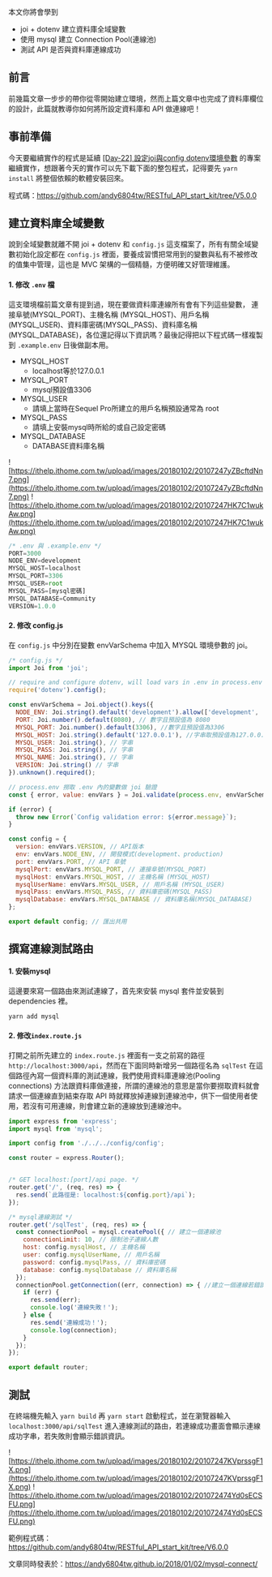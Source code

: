 本文你將會學到
- joi + dotenv  建立資料庫全域變數
- 使用 mysql 建立 Connection Pool(連線池) 
- 測試 API 是否與資料庫連線成功

## 前言
前幾篇文章一步步的帶你從零開始建立環境，然而上篇文章中也完成了資料庫欄位的設計，此篇就教導你如何將所設定資料庫和 API 做連線吧！

## 事前準備
今天要繼續實作的程式是延續 [[Day-22] 設定joi與config dotenv環境參數](https://ithelp.ithome.com.tw/articles/10195267) 的專案繼續實作，想跟著今天的實作可以先下載下面的整包程式，記得要先 `yarn install` 將整個依賴的軟體安裝回來。

程式碼：https://github.com/andy6804tw/RESTful_API_start_kit/tree/V5.0.0

## 建立資料庫全域變數
說到全域變數就離不開 joi + dotenv 和 `config.js` 這支檔案了，所有有關全域變數初始化設定都在 `config.js` 裡面，要養成習慣把常用到的變數與私有不被修改的值集中管理，這也是 MVC 架構的一個精髓，方便明確又好管理維護。

#### 1. 修改 `.env` 檔

這支環境檔前篇文章有提到過，現在要做資料庫連線所有會有下列這些變數， 連接阜號(MYSQL_PORT)、主機名稱 (MYSQL_HOST)、用戶名稱 (MYSQL_USER)、資料庫密碼(MYSQL_PASS)、資料庫名稱(MYSQL_DATABASE)，各位還記得以下資訊嗎？最後記得把以下程式碼一樣複製到 `.example.env` 日後做副本用。

- MYSQL_HOST
  - localhost等於127.0.0.1
- MYSQL_PORT
  - mysql預設值3306
- MYSQL_USER
  - 請填上當時在Sequel Pro所建立的用戶名稱預設通常為 root
- MYSQL_PASS
  - 請填上安裝mysql時所給的或自己設定密碼
- MYSQL_DATABASE
  - DATABASE資料庫名稱

![https://ithelp.ithome.com.tw/upload/images/20180102/20107247yZBcftdNn7.png](https://ithelp.ithome.com.tw/upload/images/20180102/20107247yZBcftdNn7.png)
![https://ithelp.ithome.com.tw/upload/images/20180102/20107247HK7C1wukAw.png](https://ithelp.ithome.com.tw/upload/images/20180102/20107247HK7C1wukAw.png)

```js
/* .env 與 .example.env */
PORT=3000
NODE_ENV=development
MYSQL_HOST=localhost 
MYSQL_PORT=3306  
MYSQL_USER=root 
MYSQL_PASS=[mysql密碼] 
MYSQL_DATABASE=Community 
VERSION=1.0.0
```

#### 2. 修改 config.js

在 `config.js` 中分別在變數 envVarSchema 中加入 MYSQL 環境參數的 joi。

```js
/* config.js */
import Joi from 'joi';

// require and configure dotenv, will load vars in .env in process.env
require('dotenv').config();

const envVarSchema = Joi.object().keys({
  NODE_ENV: Joi.string().default('development').allow(['development', 'production']), // 字串且預設值為development 並只允許兩種參數
  PORT: Joi.number().default(8080), // 數字且預設值為 8080
  MYSQL_PORT: Joi.number().default(3306), //數字且預設值為3306
  MYSQL_HOST: Joi.string().default('127.0.0.1'), //字串取預設值為127.0.0.1
  MYSQL_USER: Joi.string(), // 字串
  MYSQL_PASS: Joi.string(), // 字串
  MYSQL_NAME: Joi.string(), // 字串
  VERSION: Joi.string() // 字串
}).unknown().required();

// process.env 撈取 .env 內的變數做 joi 驗證
const { error, value: envVars } = Joi.validate(process.env, envVarSchema);

if (error) {
  throw new Error(`Config validation error: ${error.message}`);
}

const config = {
  version: envVars.VERSION, // API版本
  env: envVars.NODE_ENV, // 開發模式(development、production)
  port: envVars.PORT, // API 阜號
  mysqlPort: envVars.MYSQL_PORT, // 連接阜號(MYSQL_PORT)
  mysqlHost: envVars.MYSQL_HOST, // 主機名稱 (MYSQL_HOST)
  mysqlUserName: envVars.MYSQL_USER, // 用戶名稱 (MYSQL_USER)
  mysqlPass: envVars.MYSQL_PASS, // 資料庫密碼(MYSQL_PASS)
  mysqlDatabase: envVars.MYSQL_DATABASE // 資料庫名稱(MYSQL_DATABASE)
};

export default config; // 匯出共用
```

## 撰寫連線測試路由

#### 1. 安裝mysql

這邊要來寫一個路由來測試連線了，首先來安裝 mysql 套件並安裝到 dependencies 裡。

```bash
yarn add mysql
```

#### 2. 修改`index.route.js`

打開之前所先建立的 `index.route.js` 裡面有一支之前寫的路徑 `http://localhost:3000/api`，然而在下面同時新增另一個路徑名為 `sqlTest` 在這個路徑內寫一個資料庫的測試連線，我們使用資料庫連線池(Pooling connections) 方法跟資料庫做連接，所謂的連線池的意思是當你要撈取資料就會請求一個連線直到結束存取 API 時就釋放掉連線到連線池中，供下一個使用者使用，若沒有可用連線，則會建立新的連線放到連線池中。

```js
import express from 'express';
import mysql from 'mysql';

import config from './../../config/config';

const router = express.Router();


/* GET localhost:[port]/api page. */
router.get('/', (req, res) => {
  res.send(`此路徑是: localhost:${config.port}/api`);
});

/* mysql連線測試 */
router.get('/sqlTest', (req, res) => {
  const connectionPool = mysql.createPool({ // 建立一個連線池
    connectionLimit: 10, // 限制池子連線人數
    host: config.mysqlHost, // 主機名稱
    user: config.mysqlUserName, // 用戶名稱 
    password: config.mysqlPass, // 資料庫密碼
    database: config.mysqlDatabase // 資料庫名稱
  });
  connectionPool.getConnection((err, connection) => { //建立一個連線若錯誤回傳err
    if (err) {
      res.send(err);
      console.log('連線失敗！');
    } else {
      res.send('連線成功！');
      console.log(connection);
    }
  });
});

export default router;

```

## 測試
在終端機先輸入 `yarn build` 再 `yarn start` 啟動程式，並在瀏覽器輸入 `localhost:3000/api/sqlTest` 進入連線測試的路由，若連線成功畫面會顯示連線成功字串，若失敗則會顯示錯誤資訊。

![https://ithelp.ithome.com.tw/upload/images/20180102/20107247KVprssgF1X.png](https://ithelp.ithome.com.tw/upload/images/20180102/20107247KVprssgF1X.png)
![https://ithelp.ithome.com.tw/upload/images/20180102/201072474Yd0sECSFU.png](https://ithelp.ithome.com.tw/upload/images/20180102/201072474Yd0sECSFU.png)

範例程式碼：https://github.com/andy6804tw/RESTful_API_start_kit/tree/V6.0.0

文章同時發表於：https://andy6804tw.github.io/2018/01/02/mysql-connect/
